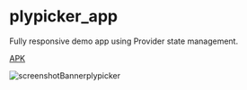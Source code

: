# plypicker_app

Fully responsive demo app using Provider state management.

[APK](https://github.com/vibhorV5/github_repo_public/blob/main/plypicker-app-release.apk)


![screenshotBannerplypicker](https://user-images.githubusercontent.com/86146554/186871038-1b1f2048-2291-489b-8156-4ec866043145.png)

